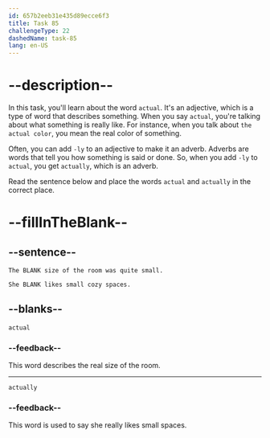 ```yaml
---
id: 657b2eeb31e435d89ecce6f3
title: Task 85
challengeType: 22
dashedName: task-85
lang: en-US
---
```


# --description--

In this task, you'll learn about the word `actual`. It's an adjective, which is a type of word that describes something. When you say `actual`, you're talking about what something is really like. For instance, when you talk about `the actual color`, you mean the real color of something.

Often, you can add `-ly` to an adjective to make it an adverb. Adverbs are words that tell you how something is said or done. So, when you add `-ly` to `actual`, you get `actually`, which is an adverb.

Read the sentence below and place the words `actual` and `actually` in the correct place.

# --fillInTheBlank--

## --sentence--

`The BLANK size of the room was quite small.`

`She BLANK likes small cozy spaces.`

## --blanks--

`actual`

### --feedback--

This word describes the real size of the room.

---

`actually`

### --feedback--

This word is used to say she really likes small spaces.
